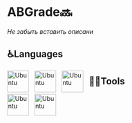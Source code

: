 # ABGrade🔜
*Не забыть вставить описани*

## ♿Languages
<img align="left" alt="Ubuntu" width="50px" style="padding-right:10px;" src="https://cdn.jsdelivr.net/gh/devicons/devicon@latest/icons/c/c-plain.svg"/>
<img align="left" alt="Ubuntu" width="50px" style="padding-right:10px;" src="https://cdn.jsdelivr.net/gh/devicons/devicon@latest/icons/python/python-original.svg" />
<img align="left" alt="Ubuntu" width="50px" style="padding-right:10px;" src="https://cdn.jsdelivr.net/gh/devicons/devicon@latest/icons/bash/bash-original.svg" />

## 👨‍🔧Tools
<img align="left" alt="Ubuntu" width="50px" style="padding-right:10px;" src="https://cdn.jsdelivr.net/gh/devicons/devicon@latest/icons/ubuntu/ubuntu-original.svg"/>
<img align="left" alt="Ubuntu" width="50px" style="padding-right:10px;" src="https://cdn.jsdelivr.net/gh/devicons/devicon@latest/icons/vscode/vscode-original.svg"/>


